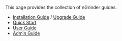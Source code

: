 This page provides the collection of nGrinder guides.

- [Installation Guide](https://github.com/naver/ngrinder/wiki/installation-guide) / [Upgrade Guide](https://github.com/naver/ngrinder/wiki/upgrade-guide)
- [Quick Start](https://github.com/naver/ngrinder/wiki/quick-start)
- [User Guide](https://github.com/naver/ngrinder/wiki/user-guide)
- [Admin Guide](https://github.com/naver/ngrinder/wiki/admin-guide)